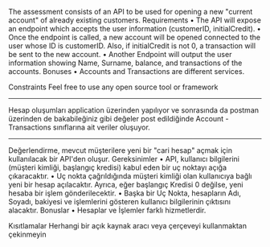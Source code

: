 ﻿The assessment consists of an API to be used for opening a new "current account" of already existing customers.
Requirements
• The API will expose an endpoint which accepts the user information (customerID, initialCredit).
• Once the endpoint is called, a new account will be opened connected to the user whose ID is customerID.
Also, if initialCredit is not 0, a transaction will be sent to the new account.
• Another Endpoint will output the user information showing Name, Surname, balance, and transactions of the accounts.
Bonuses
• Accounts and Transactions are different services.

Constraints
Feel free to use any open source tool or framework

************************************************************************************************************************************
Hesap oluşumları application üzerinden yapılıyor ve sonrasında da postman üzerinden de bakabileğiniz gibi değeler post edildiğinde
Account - Transactions sınıflarına ait veriler oluşuyor.
************************************************************************************************************************************
Değerlendirme, mevcut müşterilere yeni bir "cari hesap" açmak için kullanılacak bir API'den oluşur.
Gereksinimler
• API, kullanıcı bilgilerini (müşteri kimliği, başlangıç kredisi) kabul eden bir uç noktayı açığa çıkaracaktır.
• Uç nokta çağrıldığında müşteri kimliği olan kullanıcıya bağlı yeni bir hesap açılacaktır.
Ayrıca, eğer başlangıç Kredisi 0 değilse, yeni hesaba bir işlem gönderilecektir.
• Başka bir Uç Nokta, hesapların Adı, Soyadı, bakiyesi ve işlemlerini gösteren kullanıcı bilgilerinin çıktısını alacaktır.
Bonuslar
• Hesaplar ve İşlemler farklı hizmetlerdir.

Kısıtlamalar
Herhangi bir açık kaynak aracı veya çerçeveyi kullanmaktan çekinmeyin
